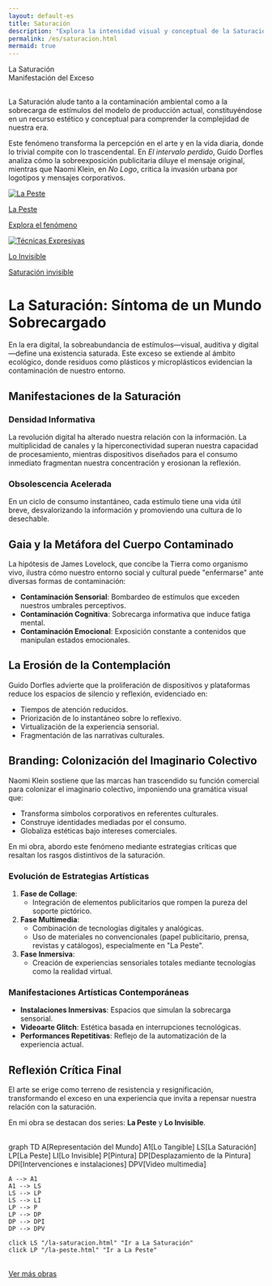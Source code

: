 ```yaml
---
layout: default-es
title: Saturación
description: "Explora la intensidad visual y conceptual de la Saturación en el arte contemporáneo."
permalink: /es/saturacion.html
mermaid: true
---
```


<div class="titulo">La Saturación</div>

<div class="subtitulo">Manifestación del Exceso</div>

<p class="parrafo" style="margin-top: 6%;">
  La Saturación alude tanto a la contaminación ambiental como a la sobrecarga de estímulos del modelo de producción actual, constituyéndose en un recurso estético y conceptual para comprender la complejidad de nuestra era.
</p>

<p class="parrafo">
  Este fenómeno transforma la percepción en el arte y en la vida diaria, donde lo trivial compite con lo trascendental. En <em>El intervalo perdido</em>, Guido Dorfles analiza cómo la sobreexposición publicitaria diluye el mensaje original, mientras que Naomi Klein, en <em>No Logo</em>, critica la invasión urbana por logotipos y mensajes corporativos.
</p>

<div class="button-container">
  <a href="la-peste.html" class="fancy-button">
    <div class="button-content">
      <img src="/assets/img/la-peste.gif" alt="La Peste" loading="lazy">
      <p class="title">La Peste</p>
      <p class="subtitle">Explora el fenómeno</p>
    </div>
  </a>

  <a href="tecnicas-expresivas.html" class="fancy-button">
    <div class="button-content">
      <img src="/assets/img/tecnicas-expresivas.gif" alt="Técnicas Expresivas" loading="lazy">
      <p class="title">Lo Invisible</p>
      <p class="subtitle">Saturación invisible</p>
    </div>
  </a>
</div>

<h1>La Saturación: Síntoma de un Mundo Sobrecargado</h1>

<p class="parrafo">
  En la era digital, la sobreabundancia de estímulos—visual, auditiva y digital—define una existencia saturada. Este exceso se extiende al ámbito ecológico, donde residuos como plásticos y microplásticos evidencian la contaminación de nuestro entorno.
</p>

## Manifestaciones de la Saturación

### Densidad Informativa

<p class="parrafo">
  La revolución digital ha alterado nuestra relación con la información. La multiplicidad de canales y la hiperconectividad superan nuestra capacidad de procesamiento, mientras dispositivos diseñados para el consumo inmediato fragmentan nuestra concentración y erosionan la reflexión.
</p>

### Obsolescencia Acelerada

<p class="parrafo">
  En un ciclo de consumo instantáneo, cada estímulo tiene una vida útil breve, desvalorizando la información y promoviendo una cultura de lo desechable.
</p>

## Gaia y la Metáfora del Cuerpo Contaminado

<p class="parrafo">
  La hipótesis de James Lovelock, que concibe la Tierra como organismo vivo, ilustra cómo nuestro entorno social y cultural puede "enfermarse" ante diversas formas de contaminación:
</p>

- **Contaminación Sensorial**: Bombardeo de estímulos que exceden nuestros umbrales perceptivos.  
- **Contaminación Cognitiva**: Sobrecarga informativa que induce fatiga mental.  
- **Contaminación Emocional**: Exposición constante a contenidos que manipulan estados emocionales.

## La Erosión de la Contemplación

<p class="parrafo">
  Guido Dorfles advierte que la proliferación de dispositivos y plataformas reduce los espacios de silencio y reflexión, evidenciado en:
</p>

- Tiempos de atención reducidos.  
- Priorización de lo instantáneo sobre lo reflexivo.  
- Virtualización de la experiencia sensorial.  
- Fragmentación de las narrativas culturales.

## Branding: Colonización del Imaginario Colectivo

<p class="parrafo">
  Naomi Klein sostiene que las marcas han trascendido su función comercial para colonizar el imaginario colectivo, imponiendo una gramática visual que:
</p>

- Transforma símbolos corporativos en referentes culturales.  
- Construye identidades mediadas por el consumo.  
- Globaliza estéticas bajo intereses comerciales.

<p class="parrafo">
  En mi obra, abordo este fenómeno mediante estrategias críticas que resaltan los rasgos distintivos de la saturación.
</p>

### Evolución de Estrategias Artísticas

1. **Fase de Collage**:  
   - Integración de elementos publicitarios que rompen la pureza del soporte pictórico.
2. **Fase Multimedia**:  
   - Combinación de tecnologías digitales y analógicas.  
   - Uso de materiales no convencionales (papel publicitario, prensa, revistas y catálogos), especialmente en "La Peste".
3. **Fase Inmersiva**:  
   - Creación de experiencias sensoriales totales mediante tecnologías como la realidad virtual.

### Manifestaciones Artísticas Contemporáneas

- **Instalaciones Inmersivas**: Espacios que simulan la sobrecarga sensorial.  
- **Videoarte Glitch**: Estética basada en interrupciones tecnológicas.  
- **Performances Repetitivas**: Reflejo de la automatización de la experiencia actual.

## Reflexión Crítica Final

<p class="parrafo">
  El arte se erige como terreno de resistencia y resignificación, transformando el exceso en una experiencia que invita a repensar nuestra relación con la saturación.
</p>

<p class="parrafo">
  En mi obra se destacan dos series: <strong>La Peste</strong> y <strong>Lo Invisible</strong>.
</p>

<br>

<div class="mermaid">
graph TD
    A[Representación del Mundo]
    A1[Lo Tangible]
    LS[La Saturación]
    LP[La Peste]
    LI[Lo Invisible]
    P[Pintura]
    DP[Desplazamiento de la Pintura]
    DPI[Intervenciones e instalaciones]
    DPV[Video multimedia]

    A --> A1
    A1 --> LS
    LS --> LP
    LS --> LI
    LP --> P
    LP --> DP
    DP --> DPI
    DP --> DPV

    click LS "/la-saturacion.html" "Ir a La Saturación"
    click LP "/la-peste.html" "Ir a La Peste"
</div>

<br>
<a href="obras.html" class="enlace">Ver más obras</a>
<br><br>
